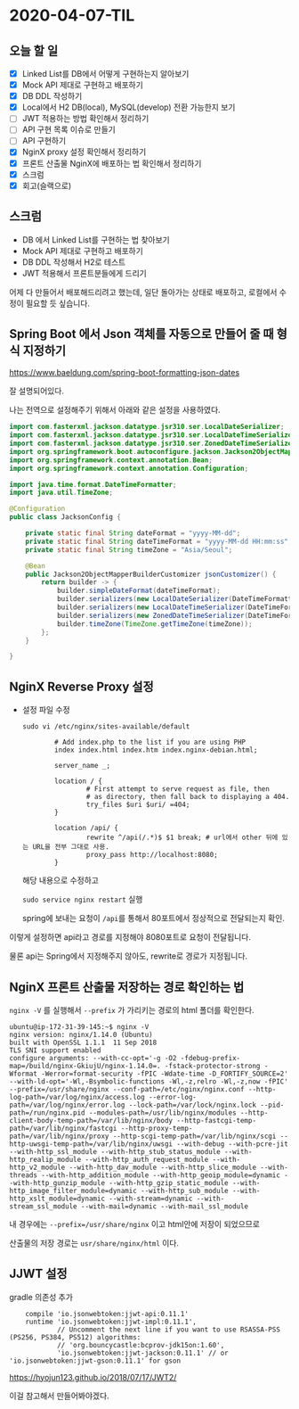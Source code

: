 # 2020-04-07-TIL

## 오늘 할 일

- [x] Linked List를 DB에서 어떻게 구현하는지 알아보기
- [x] Mock API 제대로 구현하고 배포하기
- [x] DB DDL 작성하기
- [x] Local에서 H2 DB(local), MySQL(develop) 전환 가능한지 보기
- [ ] JWT 적용하는 방법 확인해서 정리하기
- [ ] API 구현 목록 이슈로 만들기
- [ ] API 구현하기
- [x] NginX proxy 설정 확인해서 정리하기
- [x] 프론트 산출물 NginX에 배포하는 법 확인해서 정리하기
- [x] 스크럼
- [x] 회고(슬랙으로)

## 스크럼

- DB 에서 Linked List를 구현하는 법 찾아보기
- Mock API 제대로 구현하고 배포하기
- DB DDL 작성해서 H2로 테스트
- JWT 적용해서 프론트분들에게 드리기

어제 다 만들어서 배포해드리려고 했는데, 일단 돌아가는 상태로 배포하고, 로컬에서 수정이 필요할 듯 싶습니다.

## Spring Boot 에서 Json 객체를 자동으로 만들어 줄 때 형식 지정하기

https://www.baeldung.com/spring-boot-formatting-json-dates

잘 설명되어있다.

나는 전역으로 설정해주기 위해서 아래와 같은 설정을 사용하였다.

```java
import com.fasterxml.jackson.datatype.jsr310.ser.LocalDateSerializer;
import com.fasterxml.jackson.datatype.jsr310.ser.LocalDateTimeSerializer;
import com.fasterxml.jackson.datatype.jsr310.ser.ZonedDateTimeSerializer;
import org.springframework.boot.autoconfigure.jackson.Jackson2ObjectMapperBuilderCustomizer;
import org.springframework.context.annotation.Bean;
import org.springframework.context.annotation.Configuration;

import java.time.format.DateTimeFormatter;
import java.util.TimeZone;

@Configuration
public class JacksonConfig {

    private static final String dateFormat = "yyyy-MM-dd";
    private static final String dateTimeFormat = "yyyy-MM-dd HH:mm:ss";
    private static final String timeZone = "Asia/Seoul";

    @Bean
    public Jackson2ObjectMapperBuilderCustomizer jsonCustomizer() {
        return builder -> {
            builder.simpleDateFormat(dateTimeFormat);
            builder.serializers(new LocalDateSerializer(DateTimeFormatter.ofPattern(dateFormat)));
            builder.serializers(new LocalDateTimeSerializer(DateTimeFormatter.ofPattern(dateTimeFormat)));
            builder.serializers(new ZonedDateTimeSerializer(DateTimeFormatter.ofPattern(dateTimeFormat)));
            builder.timeZone(TimeZone.getTimeZone(timeZone));
        };
    }

}

```

## NginX Reverse Proxy 설정

- 설정 파일 수정

  `sudo vi /etc/nginx/sites-available/default`

  ```
          # Add index.php to the list if you are using PHP
          index index.html index.htm index.nginx-debian.html;
  
          server_name _;
  
          location / {
                  # First attempt to serve request as file, then
                  # as directory, then fall back to displaying a 404.
                  try_files $uri $uri/ =404;
          }
  
          location /api/ {
                  rewrite ^/api(/.*)$ $1 break; # url에서 other 뒤에 있는 URL을 전부 그대로 사용.
                  proxy_pass http://localhost:8080;
          }
  ```

  해당 내용으로 수정하고

  `sudo service nginx restart` 실행

  spring에 보내는 요청이 `/api`를 통해서 80포트에서 정상적으로 전달되는지 확인.

이렇게 설정하면 api라고 경로를 지정해야 8080포트로 요청이 전달됩니다.

물론 api는 Spring에서 지정해주지 않아도, rewrite로 경로가 지정됩니다.

## NginX 프론트 산출물 저장하는 경로 확인하는 법

`nginx -V` 를 실행해서 `--prefix` 가 가리키는 경로의 html 폴더를 확인한다.

```
ubuntu@ip-172-31-39-145:~$ nginx -V
nginx version: nginx/1.14.0 (Ubuntu)
built with OpenSSL 1.1.1  11 Sep 2018
TLS SNI support enabled
configure arguments: --with-cc-opt='-g -O2 -fdebug-prefix-map=/build/nginx-GkiujU/nginx-1.14.0=. -fstack-protector-strong -Wformat -Werror=format-security -fPIC -Wdate-time -D_FORTIFY_SOURCE=2' --with-ld-opt='-Wl,-Bsymbolic-functions -Wl,-z,relro -Wl,-z,now -fPIC' --prefix=/usr/share/nginx --conf-path=/etc/nginx/nginx.conf --http-log-path=/var/log/nginx/access.log --error-log-path=/var/log/nginx/error.log --lock-path=/var/lock/nginx.lock --pid-path=/run/nginx.pid --modules-path=/usr/lib/nginx/modules --http-client-body-temp-path=/var/lib/nginx/body --http-fastcgi-temp-path=/var/lib/nginx/fastcgi --http-proxy-temp-path=/var/lib/nginx/proxy --http-scgi-temp-path=/var/lib/nginx/scgi --http-uwsgi-temp-path=/var/lib/nginx/uwsgi --with-debug --with-pcre-jit --with-http_ssl_module --with-http_stub_status_module --with-http_realip_module --with-http_auth_request_module --with-http_v2_module --with-http_dav_module --with-http_slice_module --with-threads --with-http_addition_module --with-http_geoip_module=dynamic --with-http_gunzip_module --with-http_gzip_static_module --with-http_image_filter_module=dynamic --with-http_sub_module --with-http_xslt_module=dynamic --with-stream=dynamic --with-stream_ssl_module --with-mail=dynamic --with-mail_ssl_module
```

내 경우에는 `--prefix=/usr/share/nginx` 이고 html안에 저장이 되었으므로

산출물의 저장 경로는 `usr/share/nginx/html` 이다.

## JJWT 설정

gradle 의존성 추가

```
    compile 'io.jsonwebtoken:jjwt-api:0.11.1'
    runtime 'io.jsonwebtoken:jjwt-impl:0.11.1',
            // Uncomment the next line if you want to use RSASSA-PSS (PS256, PS384, PS512) algorithms:
            // 'org.bouncycastle:bcprov-jdk15on:1.60',
            'io.jsonwebtoken:jjwt-jackson:0.11.1' // or 'io.jsonwebtoken:jjwt-gson:0.11.1' for gson
```

https://hyojun123.github.io/2018/07/17/JWT2/

이걸 참고해서 만들어봐야겠다.


